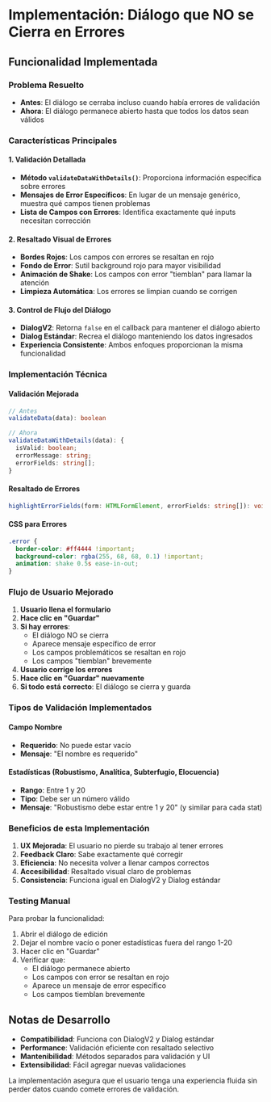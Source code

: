 # Implementación: Diálogo que NO se Cierra en Errores

## Funcionalidad Implementada

### Problema Resuelto

- **Antes**: El diálogo se cerraba incluso cuando había errores de validación
- **Ahora**: El diálogo permanece abierto hasta que todos los datos sean válidos

### Características Principales

#### 1. Validación Detallada

- **Método `validateDataWithDetails()`**: Proporciona información específica sobre errores
- **Mensajes de Error Específicos**: En lugar de un mensaje genérico, muestra qué campos tienen problemas
- **Lista de Campos con Errores**: Identifica exactamente qué inputs necesitan corrección

#### 2. Resaltado Visual de Errores

- **Bordes Rojos**: Los campos con errores se resaltan en rojo
- **Fondo de Error**: Sutil background rojo para mayor visibilidad
- **Animación de Shake**: Los campos con error "tiemblan" para llamar la atención
- **Limpieza Automática**: Los errores se limpian cuando se corrigen

#### 3. Control de Flujo del Diálogo

- **DialogV2**: Retorna `false` en el callback para mantener el diálogo abierto
- **Dialog Estándar**: Recrea el diálogo manteniendo los datos ingresados
- **Experiencia Consistente**: Ambos enfoques proporcionan la misma funcionalidad

### Implementación Técnica

#### Validación Mejorada

```typescript
// Antes
validateData(data): boolean

// Ahora
validateDataWithDetails(data): {
  isValid: boolean;
  errorMessage: string;
  errorFields: string[];
}
```

#### Resaltado de Errores

```typescript
highlightErrorFields(form: HTMLFormElement, errorFields: string[]): void
```

#### CSS para Errores

```css
.error {
  border-color: #ff4444 !important;
  background-color: rgba(255, 68, 68, 0.1) !important;
  animation: shake 0.5s ease-in-out;
}
```

### Flujo de Usuario Mejorado

1. **Usuario llena el formulario**
2. **Hace clic en "Guardar"**
3. **Si hay errores**:
   - El diálogo NO se cierra
   - Aparece mensaje específico de error
   - Los campos problemáticos se resaltan en rojo
   - Los campos "tiemblan" brevemente
4. **Usuario corrige los errores**
5. **Hace clic en "Guardar" nuevamente**
6. **Si todo está correcto**: El diálogo se cierra y guarda

### Tipos de Validación Implementados

#### Campo Nombre

- **Requerido**: No puede estar vacío
- **Mensaje**: "El nombre es requerido"

#### Estadísticas (Robustismo, Analítica, Subterfugio, Elocuencia)

- **Rango**: Entre 1 y 20
- **Tipo**: Debe ser un número válido
- **Mensaje**: "Robustismo debe estar entre 1 y 20" (y similar para cada stat)

### Beneficios de esta Implementación

1. **UX Mejorada**: El usuario no pierde su trabajo al tener errores
2. **Feedback Claro**: Sabe exactamente qué corregir
3. **Eficiencia**: No necesita volver a llenar campos correctos
4. **Accesibilidad**: Resaltado visual claro de problemas
5. **Consistencia**: Funciona igual en DialogV2 y Dialog estándar

### Testing Manual

Para probar la funcionalidad:

1. Abrir el diálogo de edición
2. Dejar el nombre vacío o poner estadísticas fuera del rango 1-20
3. Hacer clic en "Guardar"
4. Verificar que:
   - El diálogo permanece abierto
   - Los campos con error se resaltan en rojo
   - Aparece un mensaje de error específico
   - Los campos tiemblan brevemente

## Notas de Desarrollo

- **Compatibilidad**: Funciona con DialogV2 y Dialog estándar
- **Performance**: Validación eficiente con resaltado selectivo
- **Mantenibilidad**: Métodos separados para validación y UI
- **Extensibilidad**: Fácil agregar nuevas validaciones

La implementación asegura que el usuario tenga una experiencia fluida sin perder datos cuando comete errores de validación.
